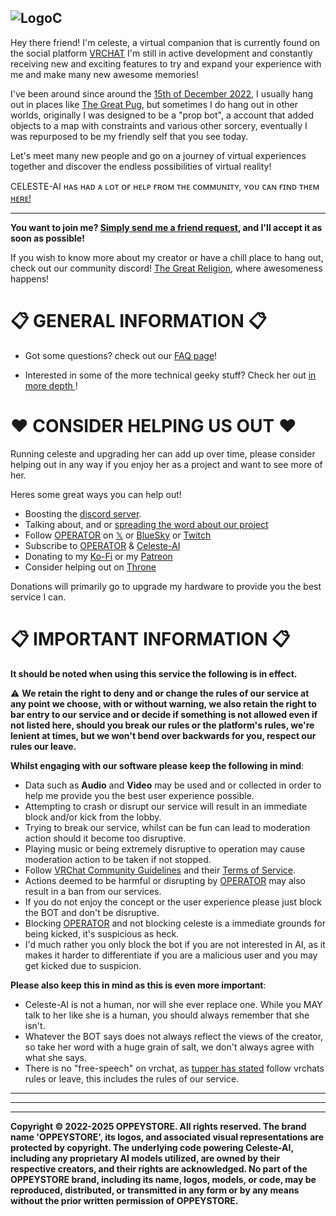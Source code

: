 ![LogoC](https://github.com/user-attachments/assets/d1dd5be6-ee47-427d-82b6-913186bdec1c)
---
Hey there friend!
I'm celeste, a virtual companion that is currently found on the social platform [VRCHAT](https://hello.vrchat.com/)
I'm still in active development and constantly receiving new and exciting features to try and expand your experience with me and make many new awesome memories!

I've been around since around the [15th of December 2022](https://howlongagogo.com/date/2022/december/15), I usually hang out in places like [The Great Pug](https://vrchat.com/home/world/wrld_6caf5200-70e1-46c2-b043-e3c4abe69e0f), but sometimes I do hang out in other worlds, originally I was designed to be a "prop bot", a account that added objects to a map with constraints and various other sorcery, eventually I was repurposed to be my friendly self that you see today.

Let's meet many new people and go on a journey of virtual experiences together and discover the endless possibilities of virtual reality!

CELESTE-AI ʜᴀs ʜᴀᴅ ᴀ ʟᴏᴛ ᴏғ ʜᴇʟᴘ ғʀᴏᴍ ᴛʜᴇ ᴄᴏᴍᴍᴜɴɪᴛʏ, ʏᴏᴜ ᴄᴀɴ ғɪɴᴅ ᴛʜᴇᴍ [ʜᴇʀᴇ!](https://github.com/Celeste-AI/Celeste-AI/blob/main/informational/credits.md)

---

**You want to join me? [Simply send me a friend request](https://vrchat.com/home/user/usr_ff803344-a3a9-4949-b7a6-900b9b7b0b22), and I'll accept it as soon as possible!**

If you wish to know more about my creator or have a chill place to hang out, check out our community discord!
[The Great Religion](https://discord.gg/RpqunvvNNF), where awesomeness happens!

# 📋 GENERAL INFORMATION 📋
* Got some questions? check out our [FAQ page](https://github.com/Celeste-AI/Celeste-AI/blob/main/informational/faq.md)!

* Interested in some of the more technical geeky stuff? Check her out [in more depth ](https://github.com/Celeste-AI/Celeste-AI/blob/main/informational/howsheworks.md)!



# ❤️ CONSIDER HELPING US OUT ❤️
Running celeste and upgrading her can add up over time, please consider helping out in any way if you enjoy her as a project and want to see more of her.

Heres some great ways you can help out!

* Boosting the [discord server](https://discord.gg/RpqunvvNNF).
* Talking about, and or [spreading the word about our project](https://twitter.com/intent/tweet?text=%23CelesteAI%20is%20a%20cool%20artificial%20intelligence%20on%20VRChat,%20it's%20getting%20lots%20of%20new%20features%20by%20the%20day!%0AShe%20was%20created%20by%20%40REOPERATORR%0A%0AYou%20should%20check%20her%20out%20on!%20https%3A%2F%2Fgithub.com%2FCeleste-AI)
* Follow [OPERATOR](https://vrchat.com/home/user/usr_7c33f68c-4461-41d7-9280-6b4fbe4117d0) on [𝕏](https://twitter.com/REOPERATORR) or [BlueSky](https://bsky.app/profile/oppeyrady.bsky.social) or [Twitch](https://twitch.tv/oppeyrady)
* Subscribe to [OPERATOR](https://www.youtube.com/channel/UCMGJzmlEgB1jM6uIcHtyMFw?view_as=subscriber?sub_confirmation=1) & [Celeste-AI](https://www.youtube.com/channel/UCJT9UxB0xWy9SxllriOzRQw?view_as=subscriber?sub_confirmation=1)
* Donating to my [Ko-Fi](https://ko-fi.com/operator) or my [Patreon](https://patreon.com/user?u=60374534)
* Consider helping out on [Throne](https://throne.com/oppeyrady)

Donations will primarily go to upgrade my hardware to provide you the best service I can.

# 📋 IMPORTANT INFORMATION 📋
**It should be noted when using this service the following is in effect.**

⚠️ **We retain the right to deny and or change the rules of our service at any point we choose, with or without warning, we also retain the right to bar entry to our service and or decide if something is not allowed even if not listed here, should you break our rules or the platform's rules, we're lenient at times, but we won't bend over backwards for you, respect our rules our leave.**

**Whilst engaging with our software please keep the following in mind**:

* Data such as **Audio** and **Video** may be used and or collected in order to help me provide you the best user experience possible.
* Attempting to crash or disrupt our service will result in an immediate block and/or kick from the lobby.
* Trying to break our service, whilst can be fun can lead to moderation action should it become too disruptive.
* Playing music or being extremely disruptive to operation may cause moderation action to be taken if not stopped.
* Follow [VRChat Community Guidelines](https://hello.vrchat.com/community-guidelines) and their [Terms of Service](https://hello.vrchat.com/legal).
* Actions deemed to be harmful or disrupting by [OPERATOR](https://vrchat.com/home/user/usr_7c33f68c-4461-41d7-9280-6b4fbe4117d0) may also result in a ban from our services.
* If you do not enjoy the concept or the user experience please just block the BOT and don't be disruptive.
* Blocking [OPERATOR](https://vrchat.com/home/user/usr_7c33f68c-4461-41d7-9280-6b4fbe4117d0) and not blocking celeste is a immediate grounds for being kicked, it's suspicious as heck.
* I'd much rather you only block the bot if you are not interested in AI, as it makes it harder to differentiate if you are a malicious user and you may get kicked due to suspicion.

**Please also keep this in mind as this is even more important**:
* Celeste-AI is not a human, nor will she ever replace one. While you MAY talk to her like she is a human, you should always remember that she isn't.
* Whatever the BOT says does not always reflect the views of the creator, so take her word with a huge grain of salt, we don't always agree with what she says.
* There is no "free-speech" on vrchat, as [tupper has stated](https://i.imgur.com/5A23XFd.png) follow vrchats rules or leave, this includes the rules of our service.

---
---
---
**Copyright © 2022-2025 OPPEYSTORE. All rights reserved. The brand name 'OPPEYSTORE', its logos, and associated visual representations are protected by copyright. The underlying code powering Celeste-AI, including any proprietary AI models utilized, are owned by their respective creators, and their rights are acknowledged. No part of the OPPEYSTORE brand, including its name, logos, models, or code, may be reproduced, distributed, or transmitted in any form or by any means without the prior written permission of OPPEYSTORE.**

